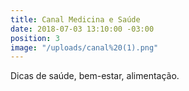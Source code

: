 ```yaml
---
title: Canal Medicina e Saúde
date: 2018-07-03 13:10:00 -03:00
position: 3
image: "/uploads/canal%20(1).png"
---
```


Dicas de saúde, bem-estar, alimentação.